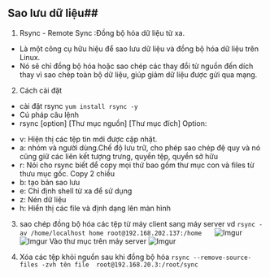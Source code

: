 ## Sao lưu dữ liệu##
1. Rsync - Remote Sync :Đồng bộ hóa dữ liệu từ xa.
- Là một công cụ hữu hiệu để sao lưu dữ liệu và đồng bộ hóa dữ liệu trên Linux.
- Nó sẽ chỉ đồng bộ hóa hoặc sao chép các thay đổi từ nguồn đến dích thay vì sao chép toàn bộ dữ liệu, giúp giảm dữ liệu được gửi qua mạng.
2. Cách cài đặt 
- cài đặt rsync 
`yum install rsync -y `
- Cú pháp câu lệnh 
- rsync [option] [Thư mục nguồn] [Thư mục đích]
Option:
+ v: Hiện thị các tệp tin mới được cập nhật.
+ a: nhóm và người dùng.Chế độ lưu trữ, cho phép sao chép đệ quy và nó cũng giữ các liên kết tượng trưng, quyền tệp, quyền sở hữu 
+ r: Nói cho rsync biết để copy mọi thứ bao gồm thư mục con và files từ thưu mục gốc. Copy 2 chiều
+ b: tạo bản sao lưu
+ e: Chỉ định shell từ xa để sử dụng
+ z: Nén dữ liệu
+ h: Hiển thị các file và định dạng lên màn hình
3. sao chép đồng bộ hóa các tệp từ máy client sang máy server 
vd 
` rsync -av /home/localhost home root@192.168.202.137:/home    `
![Imgur](https://i.imgur.com/obZ0mCP.png)
![Imgur](https://i.imgur.com/rrwUCRu.png)
Vào thư mục trên máy server 
![Imgur](https://i.imgur.com/pIOgOuu.png)


4. Xóa các tệp khỏi nguồn sau khi đồng bộ hóa
`rsync --remove-source-files -zvh tên file  root@192.168.20.3:/root/sync`
